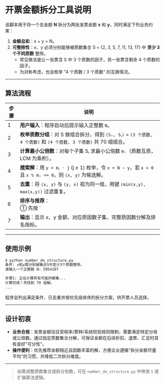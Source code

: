 # 开票金额拆分工具说明

该脚本用于将一个总金额 **N** 拆分为两张发票金额 **x** 和 **y**，同时满足下列业务约束：

1. **金额总和**：x + y = N。
2. **可整除性**：x、y 必须分别能够被质数集合 S = {2, 3, 5, 7, 11, 13, 17} 中 **至少 3 个不同质数** 整除。
   - 常见做法是让一张票含 S 中 3 个质数的因子，另一张票含剩余 4 个质数的因子。
   - 为对称考虑，也会枚举 "4 个质数 / 3 个质数" 的互换情况。

---

## 算法流程

| 步骤 | 说明 |
| ---- | ---- |
| 1 | **用户输入**：程序启动后提示输入正整数 `N`。 |
| 2 | **枚举质数分组**：对 S 做组合拆分，得到 `(Sₓ, Sᵧ)` = `(3 个质数, 4 个质数)` 和 `(4 个质数, 3 个质数)` 共 70 组组合。 |
| 3 | **计算最小公倍数**：对每个子集 Sᵢ 求最小公倍数 `mᵢ`（质数互质，LCM 为乘积）。 |
| 4 | **搜索解**：用 `y = mᵧ · j` (j ≥ 1) 枚举，令 `x = N − y`，若 `x > 0` 且 `x % mₓ == 0`，则 `(x, y)` 为候选解。 |
| 5 | **去重**：将 `(x, y)` 与 `(y, x)` 视为同一组，用键 `(min(x,y), max(x,y))` 过滤重复。 |
| 6 | **排序与推荐**：<br>① 先按 `|x − y|` 升序取前 10 名（金额差最小）；<br>② 再按 `x、y` 的质因数总个数降序重排，得到最终推荐列表。 |
| 7 | **输出**：显示 x、y 金额、对应质因数子集、完整质因数分解及排名指标。 |

---

## 使用示例
```bash
$ python number_de_structure.py
条件: x和y需分别被集合S中至少3个质数整除。
请输入一个正整数 N: 5954107

步骤1: 正在计算所有可能的解集...
计算完成！共找到 70 组解。
...
```
程序会列出满足条件、已去重并按优先级排序的拆分方案，供开票人员选择。

---

## 设计初衷

- **业务合规**：发票金额往往受税率/票种/系统校验规则限制，需要满足特定分母或公倍数。通过指定质数集合分解，可保证金额在后续折扣、退票、汇总时具有良好"可分性"。
- **操作便利**：优先推荐金额相近且因数丰富的解，方便企业遵循"拆分金额尽量平均"的习惯，并降低二次拆分难度。

---

> 如需调整质数集合或拆分张数，可在 `number_de_structure.py` 中修改 `S` 或扩展算法逻辑。

